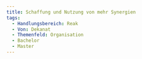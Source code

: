 ```yaml
---
title: Schaffung und Nutzung von mehr Synergien
tags:
  - Handlungsbereich: Reak
  - Von: Dekanat
  - Themenfeld: Organisation
  - Bachelor
  - Master
---
```

